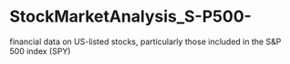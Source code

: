 # StockMarketAnalysis_S-P500-
financial data on US-listed stocks, particularly those included in the S&amp;P 500 index (SPY)
